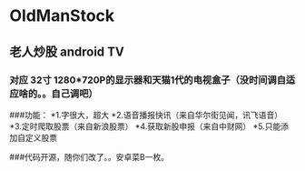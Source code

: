 ﻿# OldManStock
##  老人炒股 android TV

### 对应 32寸 1280*720P的显示器和天猫1代的电视盒子（没时间调自适应啥的。。自己调吧）

###功能：
*1.字很大，超大
*2.语音播报快讯（来自华尔街见闻，讯飞语音）
*3.定时爬取股票（来自新浪股票）
*4.获取新股申报（来自中财网）
*5.只能添加自定义股票

###代码开源，随你们改了。。安卓菜B一枚。

